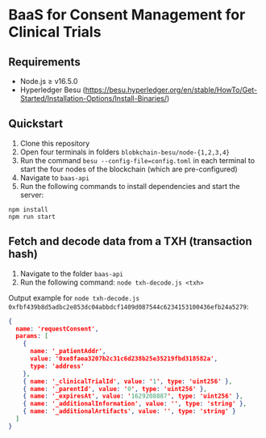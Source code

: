 # BaaS for Consent Management for Clinical Trials

## Requirements

- Node.js ≥ v16.5.0
- Hyperledger Besu (https://besu.hyperledger.org/en/stable/HowTo/Get-Started/Installation-Options/Install-Binaries/)

## Quickstart

1. Clone this repository
2. Open four terminals in folders `blobkchain-besu/node-{1,2,3,4}`
3. Run the command `besu --config-file=config.toml` in each terminal to start the four nodes of the blockchain (which are pre-configured)
4. Navigate to `baas-api`
5. Run the following commands to install dependencies and start the server:
```
npm install
npm run start
```

## Fetch and decode data from a TXH (transaction hash)

1. Navigate to the folder `baas-api`
2. Run the following command: `node txh-decode.js <txh>`

Output example for `node txh-decode.js 0xfbf439b8d5adbc2e853dc04abbdcf1409d087544c6234153100436efb24a5279`:
```JSON
{
  name: 'requestConsent',
  params: [
    {
      name: '_patientAddr',
      value: '0xe8faea3207b2c31c6d238b25e35219fbd318582a',
      type: 'address'
    },
    { name: '_clinicalTrialId', value: '1', type: 'uint256' },
    { name: '_parentId', value: '0', type: 'uint256' },
    { name: '_expiresAt', value: '1629208887', type: 'uint256' },
    { name: '_additionalInformation', value: '', type: 'string' },
    { name: '_additionalArtifacts', value: '', type: 'string' }
  ]
}
```
